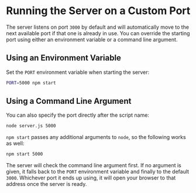 # Running the Server on a Custom Port

The server listens on port `3000` by default and will automatically move to the
next available port if that one is already in use. You can override the starting
port using either an environment variable or a command line argument.

## Using an Environment Variable

Set the `PORT` environment variable when starting the server:

```bash
PORT=5000 npm start
```

## Using a Command Line Argument

You can also specify the port directly after the script name:

```bash
node server.js 5000
```

`npm start` passes any additional arguments to `node`, so the following works as
well:

```bash
npm start 5000
```

The server will check the command line argument first. If no argument is given,
it falls back to the `PORT` environment variable and finally to the default
`3000`. Whichever port it ends up using, it will open your browser to that
address once the server is ready.
